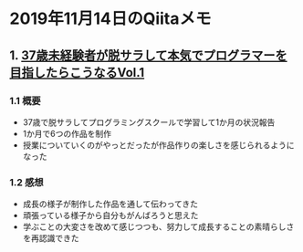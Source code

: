 # 2019年11月14日のQiitaメモ

## 1. [37歳未経験者が脱サラして本気でプログラマーを目指したらこうなるVol.1](https://qiita.com/i_tomohiro/items/3fa57e213bcee03906ca)

### 1.1 概要

- 37歳で脱サラしてプログラミングスクールで学習して1か月の状況報告
- 1か月で6つの作品を制作
- 授業についていくのがやっとだったが作品作りの楽しさを感じられるようになった

### 1.2 感想

- 成長の様子が制作した作品を通して伝わってきた
- 頑張っている様子から自分もがんばろうと思えた
- 学ぶことの大変さを改めて感じつつも、努力して成長することの素晴らしさを再認識できた

